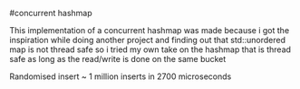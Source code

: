 #concurrent hashmap

This implementation of a concurrent hashmap was made because i got the inspiration while doing another project
and finding out that std::unordered map is not thread safe so i tried my own take on the hashmap that is thread safe as long as the 
read/write is done on the same bucket 

Randomised insert ~ 1 million inserts in 2700 microseconds
